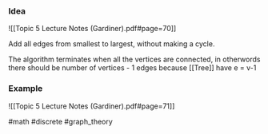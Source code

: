 ### Idea
![[Topic 5 Lecture Notes (Gardiner).pdf#page=70]]

Add all edges from smallest to largest, without making a cycle. 

The algorithm terminates when all the vertices are connected, in otherwords
there should be number of vertices - 1 edges because [[Tree]] have e = v-1

### Example
![[Topic 5 Lecture Notes (Gardiner).pdf#page=71]]

#math #discrete #graph_theory 

	